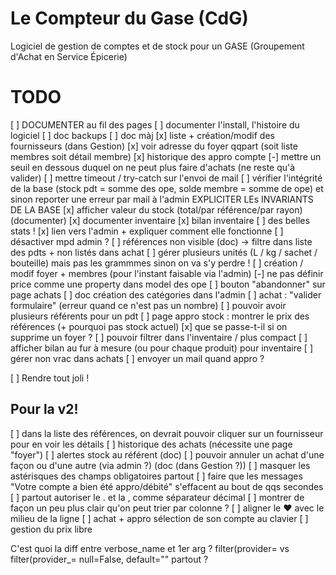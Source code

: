 # Le Compteur du Gase (CdG)
Logiciel de gestion de comptes et de stock pour un GASE (Groupement d'Achat en Service Épicerie)

# TODO
[ ] DOCUMENTER au fil des pages
[ ] documenter l'install, l'histoire du logiciel
[ ] doc backups
[ ] doc màj
[x] liste + création/modif des fournisseurs (dans Gestion)
[x] voir adresse du foyer qqpart (soit liste membres soit détail membre)
[x] historique des appro compte
[-] mettre un seuil en dessous duquel on ne peut plus faire d'achats (ne reste qu'à valider)
[ ] mettre timeout / try-catch sur l'envoi de mail
[ ] vérifier l'intégrité de la base (stock pdt = somme des ope, solde membre = somme de ope) et sinon reporter une erreur par mail à l'admin  EXPLICITER LEs INVARIANTS DE LA BASE
[x] afficher valeur du stock (total/par référence/par rayon) (documenter)
[x] documenter inventaire
[x] bilan inventaire
[ ] des belles stats !
[x] lien vers l'admin + expliquer comment elle fonctionne
[ ] désactiver mpd admin ?
[ ] références non visible (doc) -> filtre dans liste des pdts + non listés dans achat
[ ] gérer plusieurs unités (L / kg / sachet / bouteille) mais pas les grammmes sinon on va s'y perdre !
[ ] création / modif foyer + membres (pour l'instant faisable via l'admin)
[-] ne pas définir price comme une property dans model des ope
[ ] bouton "abandonner" sur page achats
[ ] doc création des catégories dans l'admin
[ ] achat : "valider formulaire" (erreur quand ce n'est pas un nombre)
[ ] pouvoir avoir plusieurs référents pour un pdt
[ ] page appro stock : montrer le prix des références (+ pourquoi pas stock actuel)
[x] que se passe-t-il si on supprime un foyer ?
[ ] pouvoir filtrer dans l'inventaire / plus compact
[ ] afficher bilan au fur à mesure (ou pour chaque produit) pour inventaire
[ ] gérer non vrac dans achats
[ ] envoyer un mail quand appro ?

[ ] Rendre tout joli !

## Pour la v2!
[ ] dans la liste des références, on devrait pouvoir cliquer sur un fournisseur pour en voir les détails
[ ] historique des achats (nécessite une page "foyer")
[ ] alertes stock au référent (doc)
[ ] pouvoir annuler un achat d'une façon ou d'une autre (via admin ?) (doc (dans Gestion ?))
[ ] masquer les astérisques des champs obligatoires partout
[ ] faire que les messages "Votre compte a bien été appro/débité" s'effacent au bout de qqs secondes
[ ] partout autoriser le . et la , comme séparateur décimal
[ ] montrer de façon un peu plus clair qu'on peut trier par colonne ?
[ ] aligner le ♥ avec le milieu de la ligne
[ ] achat + appro sélection de son compte au clavier
[ ] gestion du prix libre


C'est quoi la diff entre verbose_name et 1er arg ?
filter(provider= vs filter(provider_=
null=False, default="" partout ?
